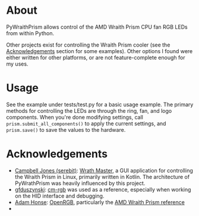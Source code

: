 # About
PyWraithPrism allows control of the AMD Wraith Prism CPU fan RGB LEDs from within Python.

Other projects exist for controlling the Wraith Prism cooler (see the [Acknowledgements](#Acknowledgements) section 
for some examples). Other options I found were either written for other platforms, or are not feature-complete enough for my uses.

# Usage
See the example under tests/test.py for a basic usage example. The primary methods for controlling the LEDs are 
through the ring, fan, and logo components. When you're done modifying settings, call
```prism.submit_all_components()``` to apply the current settings, and ```prism.save()``` to save the values to the 
hardware.

# Acknowledgements
- [Campbell Jones (serebit)](https://github.com/serebit):
[Wrath Master](https://github.com/serebit/wraith-master), a GUI application for controlling the Wraith Prism in Linux,
primarily written in Kotlin. The architecture of PyWrathPrism was heavily influenced by this project.
- [gfduszynski](https://github.com/gfduszynski): [cm-rgb](https://github.com/gfduszynski/cm-rgb) was used as a 
  reference, especially when working on the HID interface and debugging. 
- [Adam Honse](https://gitlab.com/CalcProgrammer1): [OpenRGB](https://gitlab.com/CalcProgrammer1/OpenRGB), particularly
the [AMD Wraith Prism reference](https://gitlab.com/CalcProgrammer1/OpenRGB/-/wikis/AMD-Wraith-Prism)
- 



